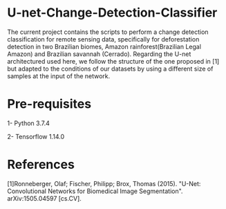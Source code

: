 # U-net-Change-Detection-Classifier
The current project contains the scripts to perform a change detection classification for remote sensing data, specifically for deforestation detection in two Brazilian biomes,
Amazon rainforest(Brazilian Legal Amazon) and Brazilian savannah (Cerrado). Regarding the U-net architectured used here, we follow the structure of the one proposed in [1] but  adapted to the conditions of our datasets by using a different size of samples at the input of the network.

# Pre-requisites
1- Python 3.7.4

2- Tensorflow 1.14.0

# References
[1]Ronneberger, Olaf; Fischer, Philipp; Brox, Thomas (2015). "U-Net: Convolutional Networks for Biomedical Image Segmentation". arXiv:1505.04597 [cs.CV].

